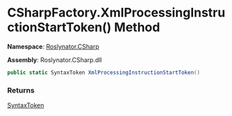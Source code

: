 # CSharpFactory\.XmlProcessingInstructionStartToken\(\) Method

**Namespace**: [Roslynator.CSharp](../../README.md)

**Assembly**: Roslynator\.CSharp\.dll

```csharp
public static SyntaxToken XmlProcessingInstructionStartToken()
```

### Returns

[SyntaxToken](https://docs.microsoft.com/en-us/dotnet/api/microsoft.codeanalysis.syntaxtoken)

